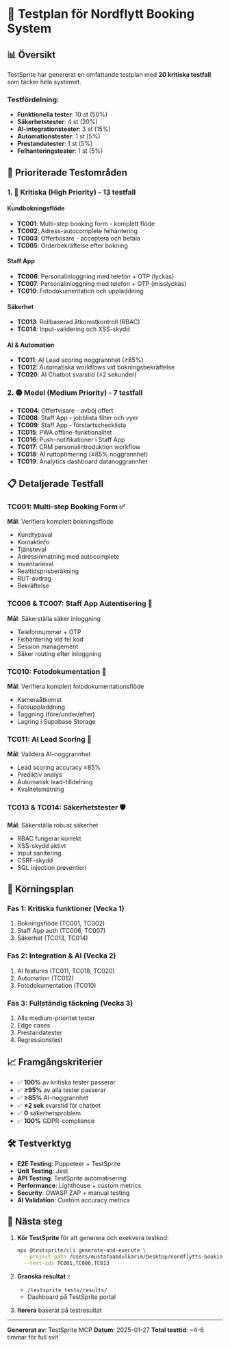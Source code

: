 # 🧪 Testplan för Nordflytt Booking System

## 📊 Översikt
TestSprite har genererat en omfattande testplan med **20 kritiska testfall** som täcker hela systemet.

### Testfördelning:
- **Funktionella tester**: 10 st (50%)
- **Säkerhetstester**: 4 st (20%)
- **AI-integrationstester**: 3 st (15%)
- **Automationstester**: 1 st (5%)
- **Prestandatester**: 1 st (5%)
- **Felhanteringstester**: 1 st (5%)

## 🎯 Prioriterade Testområden

### 1. 🔴 Kritiska (High Priority) - 13 testfall

#### Kundbokningsflöde
- **TC001**: Multi-step booking form - komplett flöde
- **TC002**: Adress-autocomplete felhantering
- **TC003**: Offertvisare - acceptera och betala
- **TC005**: Orderbekräftelse efter bokning

#### Staff App
- **TC006**: Personalinloggning med telefon + OTP (lyckas)
- **TC007**: Personalinloggning med telefon + OTP (misslyckas)
- **TC010**: Fotodokumentation och uppladdning

#### Säkerhet
- **TC013**: Rollbaserad åtkomstkontroll (RBAC)
- **TC014**: Input-validering och XSS-skydd

#### AI & Automation
- **TC011**: AI Lead scoring noggrannhet (≥85%)
- **TC012**: Automatiska workflows vid bokningsbekräftelse
- **TC020**: AI Chatbot svarstid (≤2 sekunder)

### 2. 🟡 Medel (Medium Priority) - 7 testfall

- **TC004**: Offertvisare - avböj offert
- **TC008**: Staff App - jobblista filter och vyer
- **TC009**: Staff App - förstartschecklista
- **TC015**: PWA offline-funktionalitet
- **TC016**: Push-notifikationer i Staff App
- **TC017**: CRM personalintroduktion workflow
- **TC018**: AI ruttoptimering (≥85% noggrannhet)
- **TC019**: Analytics dashboard datanoggrannhet

## 📋 Detaljerade Testfall

### TC001: Multi-step Booking Form ✅
**Mål**: Verifiera komplett bokningsflöde
- Kundtypsval
- Kontaktinfo
- Tjänsteval
- Adressinmatning med autocomplete
- Inventarieval
- Realtidsprisberäkning
- RUT-avdrag
- Bekräftelse

### TC006 & TC007: Staff App Autentisering 🔐
**Mål**: Säkerställa säker inloggning
- Telefonnummer + OTP
- Felhantering vid fel kod
- Session management
- Säker routing efter inloggning

### TC010: Fotodokumentation 📸
**Mål**: Verifiera komplett fotodokumentationsflöde
- Kameraåtkomst
- Fotouppladdning
- Taggning (före/under/efter)
- Lagring i Supabase Storage

### TC011: AI Lead Scoring 🤖
**Mål**: Validera AI-noggrannhet
- Lead scoring accuracy ≥85%
- Prediktiv analys
- Automatisk lead-tilldelning
- Kvalitetsmätning

### TC013 & TC014: Säkerhetstester 🛡️
**Mål**: Säkerställa robust säkerhet
- RBAC fungerar korrekt
- XSS-skydd aktivt
- Input sanitering
- CSRF-skydd
- SQL injection prevention

## 🚀 Körningsplan

### Fas 1: Kritiska funktioner (Vecka 1)
1. Bokningsflöde (TC001, TC002)
2. Staff App auth (TC006, TC007)
3. Säkerhet (TC013, TC014)

### Fas 2: Integration & AI (Vecka 2)
1. AI features (TC011, TC018, TC020)
2. Automation (TC012)
3. Fotodokumentation (TC010)

### Fas 3: Fullständig täckning (Vecka 3)
1. Alla medium-prioritet tester
2. Edge cases
3. Prestandatester
4. Regressionstest

## 📈 Framgångskriterier

- ✅ **100%** av kritiska tester passerar
- ✅ **≥95%** av alla tester passerar
- ✅ **≥85%** AI-noggrannhet
- ✅ **≤2 sek** svarstid för chatbot
- ✅ **0** säkerhetsproblem
- ✅ **100%** GDPR-compliance

## 🛠️ Testverktyg

- **E2E Testing**: Puppeteer + TestSprite
- **Unit Testing**: Jest
- **API Testing**: TestSprite automatisering
- **Performance**: Lighthouse + custom metrics
- **Security**: OWASP ZAP + manual testing
- **AI Validation**: Custom accuracy metrics

## 📝 Nästa steg

1. **Kör TestSprite** för att generera och exekvera testkod:
   ```bash
   npx @testsprite/cli generate-and-execute \
     --project-path /Users/mustafaabdulkarim/Desktop/nordflytts-booking-form \
     --test-ids TC001,TC006,TC013
   ```

2. **Granska resultat** i:
   - `/testsprite_tests/results/`
   - Dashboard på TestSprite portal

3. **Iterera** baserat på testresultat

---

**Genererat av**: TestSprite MCP
**Datum**: 2025-01-27
**Total testtid**: ~4-6 timmar för full svit